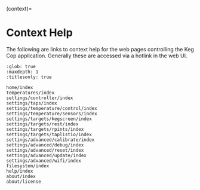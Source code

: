 (context)=

# Context Help

The following are links to context help for the web pages controlling the Keg Cop application.  Generally these are accessed via a hotlink in the web UI.

```{toctree}
:glob: true
:maxdepth: 1
:titlesonly: true

home/index
temperatures/index
settings/controller/index
settings/taps/index
settings/temperature/control/index
settings/temperature/sensors/index
settings/targets/kegscreen/index
settings/targets/rest/index
settings/targets/rpints/index
settings/targets/taplistio/index
settings/advanced/calibrate/index
settings/advanced/debug/index
settings/advanced/reset/index
settings/advanced/update/index
settings/advanced/wifi/index
filesystem/index
help/index
about/index
about/license
```
